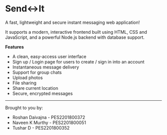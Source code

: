 # Send↔It
A fast, lightweight and secure instant messaging web application!

It supports a modern, interactive frontend built using HTML, CSS and JavaScript, and a powerful Node.js backend with database support.

**Features**

  * A clean, easy-access user interface
  * Sign up / Login page for users to create / sign in into an account
  * Instantaneous message delivery
  * Support for group chats
  * Upload photos
  * File sharing
  * Share current location
  * Secure, encrypted messages

** **

Brought to you by:
* Roshan Daivajna - PES2201800372
* Naveen K Murthy - PES2201800051
* Tushar D - PES2201800352
